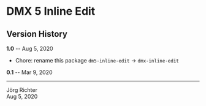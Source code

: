 # DMX 5 Inline Edit

## Version History

**1.0** -- Aug 5, 2020

* Chore: rename this package `dm5-inline-edit` -> `dmx-inline-edit`

**0.1** -- Mar 9, 2020

------------
Jörg Richter  
Aug 5, 2020
